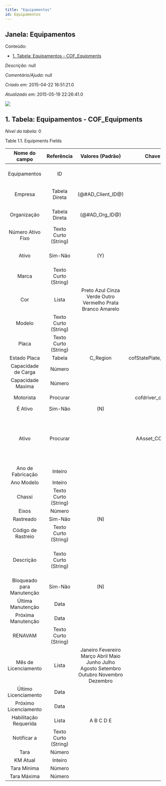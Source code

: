 ```yaml
---
title: "Equipamentos"
id: Equipamentos
---
```

<div id="d85547e1" class="section chapter">

<div class="titlepage">

<div>

<div>

## Janela: Equipamentos

</div>

</div>

</div>

<div class="toc">

<div class="toc-title">

Conteúdo:

</div>

  - <span class="section">[1. Tabela: Equipamentos -
    COF\_Equipments](#d85547e23)</span>

</div>

<span class="emphasis">*Descrição:* </span> null

<span class="emphasis">*Comentário/Ajuda:* </span>null

<span class="emphasis"> *Criado em:* </span>2015-04-22 16:51:21.0

<span class="emphasis">*Atualizado em:* </span>2015-05-19 22:26:41.0

![](/img/manual/Equipamentos.png)

<div id="d85547e23" class="section section">

<div class="titlepage">

<div>

<div>

## 1. Tabela: Equipamentos - COF\_Equipments

</div>

</div>

</div>

<span class="emphasis">*Nível da tabela:* </span>0

</div>

<div id="d85547e30" class="table">

<div class="table-title">

Table 1.1. Equipments
Fields

</div>

<div class="table-contents">

|       Nome do campo       |      Referência      |                                     Valores (Padrão)                                     |       Chave restritiva       |                Regra de validação                |                Descrição                 |                                                       Comentário/Ajuda                                                       |
| :-----------------------: | :------------------: | :--------------------------------------------------------------------------------------: | :--------------------------: | :----------------------------------------------: | :--------------------------------------: | :--------------------------------------------------------------------------------------------------------------------------: |
|       Equipamentos        |          ID          |                                                                                          |                              |                                                  |         Primary Key : Equipments         |                                                   Primary Key : Equipments                                                   |
|          Empresa          |    Tabela Direta     |                                   (@\#AD\_Client\_ID@)                                   |                              |        AD\_Client.AD\_Client\_ID \< \> 0         |    (semelhante ao primeiro relatório)    |                                                     (ver o mesmo acima)                                                      |
|        Organização        |    Tabela Direta     |                                    (@\#AD\_Org\_ID@)                                     |                              | (AD\_Org.IsSummary='N' OR AD\_Org.AD\_Org\_ID=0) |    (semelhante ao primeiro relatório)    |                                                     (ver o mesmo acima)                                                      |
|     Número Ativo Fixo     | Texto Curto (String) |                                                                                          |                              |                                                  |                                          |                                                                                                                              |
|           Ativo           |       Sim-Não        |                                           (Y)                                            |                              |                                                  |    (semelhante ao primeiro relatório)    |                                                     (ver o mesmo acima)                                                      |
|           Marca           | Texto Curto (String) |                                                                                          |                              |                                                  |                                          |                                                                                                                              |
|            Cor            |        Lista         |                Preto Azul Cinza Verde Outro Vermelho Prata Branco Amarelo                |                              |                                                  |                                          |                                                                                                                              |
|          Modelo           | Texto Curto (String) |                                                                                          |                              |                                                  |                                          |                                                                                                                              |
|           Placa           | Texto Curto (String) |                                                                                          |                              |                                                  |                                          |                                                                                                                              |
|       Estado Placa        |        Tabela        |                                        C\_Region                                         | cofStatePlate\_COFEquipments |           C\_Region.C\_Country\_ID=139           |                                          |                                                                                                                              |
|    Capacidade de Carga    |        Número        |                                                                                          |                              |                                                  |                                          |                                                                                                                              |
|     Capacidade Maxima     |        Número        |                                                                                          |                              |                                                  |                                          |                                                                                                                              |
|         Motorista         |       Procurar       |                                                                                          |   cofdriver\_cofequipments   |                                                  |           Primary Key : Driver           |                                                     Primary Key : Driver                                                     |
|          É Ativo          |       Sim-Não        |                                           (N)                                            |                              |                                                  |                                          |                                                                                                                              |
|           Ativo           |       Procurar       |                                                                                          |    AAsset\_COFEquipments     |                                                  |  Asset used internally or by customers   | An asset is either created by purchasing or by delivering a product. An asset can be used internally or be a customer asset. |
|     Ano de Fabricação     |       Inteiro        |                                                                                          |                              |                                                  |                                          |                                                                                                                              |
|        Ano Modelo         |       Inteiro        |                                                                                          |                              |                                                  |                                          |                                                                                                                              |
|          Chassi           | Texto Curto (String) |                                                                                          |                              |                                                  |                                          |                                                                                                                              |
|           Eixos           |        Número        |                                                                                          |                              |                                                  |                                          |                                                                                                                              |
|         Rastreado         |       Sim-Não        |                                           (N)                                            |                              |                                                  |                                          |                                                                                                                              |
|    Código de Rastreio     | Texto Curto (String) |                                                                                          |                              |                                                  |                                          |                                                                                                                              |
|         Descrição         | Texto Curto (String) |                                                                                          |                              |                                                  | Optional short description of the record |                                         A description is limited to 255 characters.                                          |
| Bloqueado para Manutenção |       Sim-Não        |                                           (N)                                            |                              |                                                  |                                          |                                                                                                                              |
|     Última Manutenção     |         Data         |                                                                                          |                              |                                                  |                                          |                                                                                                                              |
|    Próxima Manutenção     |         Data         |                                                                                          |                              |                                                  |                                          |                                                                                                                              |
|          RENAVAM          | Texto Curto (String) |                                                                                          |                              |                                                  |                                          |                                                                                                                              |
|   Mês de Licenciamento    |        Lista         | Janeiro Fevereiro Março Abril Maio Junho Julho Agosto Setembro Outubro Novembro Dezembro |                              |                                                  |                                          |                                                                                                                              |
|   Último Licenciamento    |         Data         |                                                                                          |                              |                                                  |                                          |                                                                                                                              |
|   Próximo Licenciamento   |         Data         |                                                                                          |                              |                                                  |                                          |                                                                                                                              |
|   Habilitação Requerida   |        Lista         |                                        A B C D E                                         |                              |                                                  |                                          |                                                                                                                              |
|        Notificar a        | Texto Curto (String) |                                                                                          |                              |                                                  |                                          |                                                                                                                              |
|           Tara            |        Número        |                                                                                          |                              |                                                  |                                          |                                                                                                                              |
|         KM Atual          |       Inteiro        |                                                                                          |                              |                                                  |                                          |                                                                                                                              |
|        Tara Mínima        |        Número        |                                                                                          |                              |                                                  |                                          |                                                                                                                              |
|        Tara Máxima        |        Número        |                                                                                          |                              |                                                  |                                          |                                                                                                                              |

</div>

</div>

  

</div>
